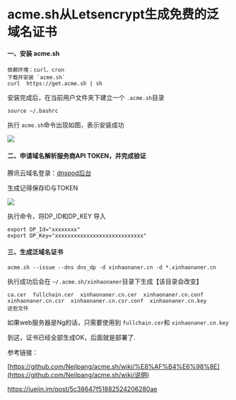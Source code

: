 # acme.sh从Letsencrypt生成免费的泛域名证书

#### 一、安装 acme.sh

```
依赖环境：curl、cron
下载并安装 `acme.sh`
curl  https://get.acme.sh | sh
```

安装完成后，在当前用户文件夹下建立一个 `.acme.sh`目录

`source ~/.bashrc`

执行 `acme.sh`命令出现如图，表示安装成功

<img src="https://cdn.xinhaonaner.cn/xinhaonaner_cn/image_f68f54152451300da174c9d443ad1efe.png">

#### 二、申请域名解析服务商API TOKEN，并完成验证

腾讯云域名登录：[dnspod后台](https://www.dnspod.cn/Login?r=/console/user/security)

生成记得保存ID与TOKEN

<img src="https://cdn.xinhaonaner.cn/xinhaonaner_cn/image_02141ddcb06d2fce61bf2be216e33bbe.png">

执行命令，将DP_ID和DP_KEY 导入 

```
export DP_Id="xxxxxxxx"
export DP_Key="xxxxxxxxxxxxxxxxxxxxxxxxxxxx"
```

#### 三、生成泛域名证书

```
acme.sh --issue --dns dns_dp -d xinhaonaner.cn -d *.xinhaonaner.cn
```

执行成功后会在 `~/.acme.sh/xinhaonaner`目录下生成【该目录会改变】

```
ca.cer  fullchain.cer  xinhaonaner.cn.cer  xinhaonaner.cn.conf  xinhaonaner.cn.csr  xinhaonaner.cn.csr.conf  xinhaonaner.cn.key 
这些文件
```

如果web服务器是Ng的话，只需要使用到 `fullchain.cer`和 `xinhaonaner.cn.key`



到这，证书已经全部生成OK，后面就是部署了.



参考链接：

[https://github.com/Neilpang/acme.sh/wiki/%E8%AF%B4%E6%98%8E](https://github.com/Neilpang/acme.sh/wiki/说明)

https://juejin.im/post/5c38647f51882524206280ae